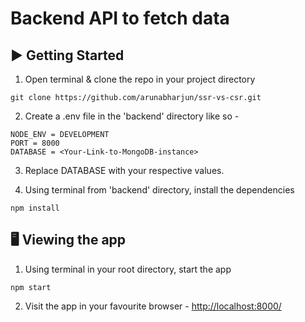 # Backend API to fetch data

## ▶️ Getting Started

1. Open terminal & clone the repo in your project directory
```
git clone https://github.com/arunabharjun/ssr-vs-csr.git
```

2. Create a .env file in the 'backend' directory like so -
```
NODE_ENV = DEVELOPMENT
PORT = 8000
DATABASE = <Your-Link-to-MongoDB-instance>
```

3. Replace DATABASE with your respective values.

4. Using terminal from 'backend' directory, install the dependencies
```
npm install
```

## 🖥 Viewing the app

1. Using terminal in your root directory, start the app
```
npm start
```

2. Visit the app in your favourite browser -
[http://localhost:8000/](http://localhost:8000/)
